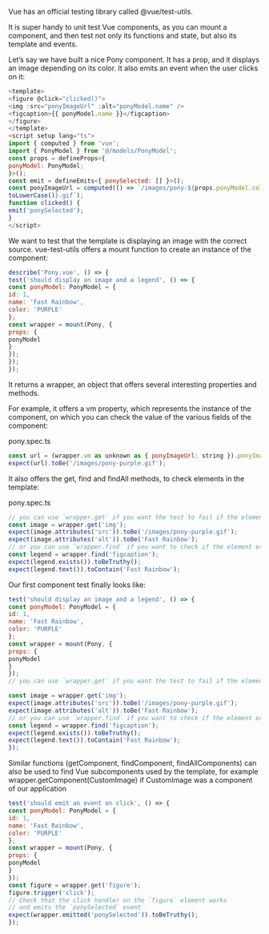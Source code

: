 Vue has an official testing library called @vue/test-utils.

It is super handy to unit test Vue components, as you can mount a component, and then test not only its functions and state, but also its template and events.

Let’s say we have built a nice Pony component. It has a prop, and it displays an image depending on its color. It also emits an event when the user clicks on it:    

```js
<template>
<figure @click="clicked()">
<img :src="ponyImageUrl" :alt="ponyModel.name" />
<figcaption>{{ ponyModel.name }}</figcaption>
</figure>
</template>
<script setup lang="ts">
import { computed } from 'vue';
import { PonyModel } from '@/models/PonyModel';
const props = defineProps<{
ponyModel: PonyModel;
}>();
const emit = defineEmits<{ ponySelected: [] }>();
const ponyImageUrl = computed(() => `/images/pony-${props.ponyModel.color.
toLowerCase()}.gif`);
function clicked() {
emit('ponySelected');
}
</script>

```

We want to test that the template is displaying an image with the correct source. vue-test-utils offers a mount function to create an instance of the component: 

```js
describe('Pony.vue', () => {
test('should display an image and a legend', () => {
const ponyModel: PonyModel = {
id: 1,
name: 'Fast Rainbow',
color: 'PURPLE'
};
const wrapper = mount(Pony, {
props: {
ponyModel
}
});
});
});
```

It returns a wrapper, an object that offers several interesting properties and methods.

For example, it offers a vm property, which represents the instance of the component, on which you can check the value of the various fields of the component:

pony.spec.ts
```js
const url = (wrapper.vm as unknown as { ponyImageUrl: string }).ponyImageUrl;
expect(url).toBe('/images/pony-purple.gif');
```

It also offers the get, find and findAll methods, to check elements in the template:

pony.spec.ts
```js
// you can use `wrapper.get` if you want the test to fail if the element is not found
const image = wrapper.get('img');
expect(image.attributes('src')).toBe('/images/pony-purple.gif');
expect(image.attributes('alt')).toBe('Fast Rainbow');
// or you can use `wrapper.find` if you want to check if the element exists or not
const legend = wrapper.find('figcaption');
expect(legend.exists()).toBeTruthy();
expect(legend.text()).toContain('Fast Rainbow');
```

Our first component test finally looks like:

```js
test('should display an image and a legend', () => {
const ponyModel: PonyModel = {
id: 1,
name: 'Fast Rainbow',
color: 'PURPLE'
};
const wrapper = mount(Pony, {
props: {
ponyModel
}
});
// you can use `wrapper.get` if you want the test to fail if the element is not

const image = wrapper.get('img');
expect(image.attributes('src')).toBe('/images/pony-purple.gif');
expect(image.attributes('alt')).toBe('Fast Rainbow');
// or you can use `wrapper.find` if you want to check if the element exists or not
const legend = wrapper.find('figcaption');
expect(legend.exists()).toBeTruthy();
expect(legend.text()).toContain('Fast Rainbow');
});
```


Similar functions (getComponent, findComponent, findAllComponents) can also be used to find Vue subcomponents used by the template, for example wrapper.getComponent(CustomImage) if CustomImage
was a component of our application

```js
test('should emit an event on click', () => {
const ponyModel: PonyModel = {
id: 1,
name: 'Fast Rainbow',
color: 'PURPLE'
};
const wrapper = mount(Pony, {
props: {
ponyModel
}
});
const figure = wrapper.get('figure');
figure.trigger('click');
// Check that the click handler on the `figure` element works
// and emits the `ponySelected` event
expect(wrapper.emitted('ponySelected')).toBeTruthy();
});
```